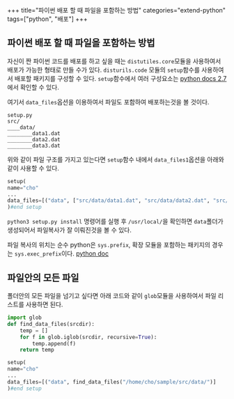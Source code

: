+++
title="파이썬 배포 할 때 파일을 포함하는 방법"
categories="extend-python"
tags=["python", "배포"]
+++
## 파이썬 배포 할 때 파일을 포함하는 방법
자신이 짠 파이썬 코드를 배포를 하고 싶을 때는 `distutiles.core`모듈을 사용하여서 배포가 가능한 형태로 만들 수가 있다.
`disturils.code` 모듈의 `setup`함수를 사용하여서 배포할 패키지를 구성할 수 있다.
`setup`함수에서 여러 구성요소는 [python docs 2.7](https://docs.python.org/2/distutils/apiref.html)에서 확인할 수 있다.

여기서 `data_files`옵션을 이용하여서 파일도 포함하여 배포하는것을 볼 것이다.

	setup.py
	src/
	____data/
	________data1.dat
    ________data2.dat
    ________data3.dat

위와 같이 파일 구조를 가지고 있는다면 `setup`함수 내에서 `data_files1`옵션을 아래와 같이 사용할 수 있다.
```python
setup(
name="cho"
...
data_files=[("data", ["src/data/data1.dat", "src/data/data2.dat", "src/data/data3.dat"])]
)#end setup
```
`python3 setup.py install` 명령어를 실행 후 `/usr/local/`을 확인하면 `data`폴더가 생성되어서 파일복사가 잘 이뤄진것을 볼 수 있다.

파일 복사의 위치는 순수 python은 `sys.prefix`, 확장 모듈을 포함하는 패키지의 경우는 `sys.exec_prefix`이다. [python doc](https://docs.python.org/2/distutils/setupscript.html)

## 파일안의 모든 파일
폴더안의 모든 파일을 넘기고 싶다면 아래 코드와 같이 `glob`모듈을 사용하여서 파일 리스트를 사용하면 된다.

```python
import glob
def find_data_files(srcdir):
	temp = []
    for f in glob.iglob(srcdir, recursive=True):
    	temp.append(f)
    return temp
```
```python
setup(
name="cho"
...
data_files=[("data", find_data_files("/home/cho/sample/src/data/")]
)#end setup
```